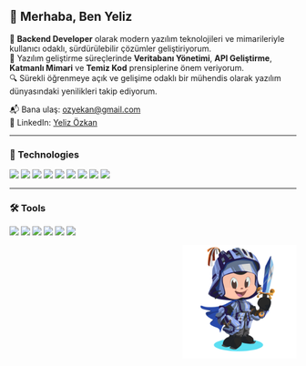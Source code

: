 
## 👋 Merhaba, Ben Yeliz

🎯 **Backend Developer** olarak modern yazılım teknolojileri ve mimarileriyle kullanıcı odaklı, sürdürülebilir çözümler geliştiriyorum.  
🧠 Yazılım geliştirme süreçlerinde **Veritabanı Yönetimi**, **API Geliştirme**, **Katmanlı Mimari** ve **Temiz Kod** prensiplerine önem veriyorum.  
🔍 Sürekli öğrenmeye açık ve gelişime odaklı bir mühendis olarak yazılım dünyasındaki yenilikleri takip ediyorum.

📬 Bana ulaş: ozyekan@gmail.com  
🔗 LinkedIn: [Yeliz Özkan](https://www.linkedin.com/in/yelizozkan/)

---

### 🚀 Technologies
<p>
  <img src="https://img.icons8.com/color/48/000000/android-os.png"/>
  <img src="https://img.icons8.com/color/48/000000/java-coffee-cup-logo.png"/>
  <img src="https://img.icons8.com/fluency/48/000000/mysql-logo.png"/>
  <img src="https://img.icons8.com/color/48/000000/firebase.png"/>
  <img src="https://img.icons8.com/color/48/000000/git.png"/>
  <img src="https://img.icons8.com/color/48/000000/html-5.png"/>
  <img src="https://img.icons8.com/color/48/000000/css3.png"/>
  <img src="https://img.icons8.com/color/48/000000/bootstrap.png"/>
  <img src="https://img.icons8.com/color/48/000000/mongodb.png"/>
</p>

---

### 🛠 Tools
<p>
  <img src="https://img.icons8.com/color/48/000000/android-studio--v3.png"/>
  <img src="https://img.icons8.com/color/48/000000/git.png"/>
  <img src="https://img.icons8.com/ios-filled/50/000000/github.png"/>
  <img src="https://img.icons8.com/external-tal-revivo-shadow-tal-revivo/48/000000/external-postman-is-the-only-complete-api-development-environment-logo-shadow-tal-revivo.png"/>
  <img src="https://img.icons8.com/color/48/000000/visual-studio-code-2019.png"/>
  <img src="https://img.icons8.com/color/48/000000/visual-studio.png"/>
</p>


<img align="right" height="200" src="https://github.com/yelizozkan/yelizozkan/blob/main/My-OctocatsShortest.gif"  />

###
